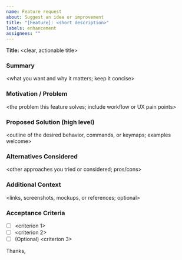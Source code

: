 ```yaml
---
name: Feature request
about: Suggest an idea or improvement
title: "[Feature]: <short description>"
labels: enhancement
assignees: ""
---
```


**Title:** <clear, actionable title>

### Summary
<what you want and why it matters; keep it concise>

### Motivation / Problem
<the problem this feature solves; include workflow or UX pain points>

### Proposed Solution (high level)
<outline of the desired behavior, commands, or keymaps; examples welcome>

### Alternatives Considered
<other approaches you tried or considered; pros/cons>

### Additional Context
<links, screenshots, mockups, or references; optional>

### Acceptance Criteria
- [ ] <criterion 1>
- [ ] <criterion 2>
- [ ] (Optional) <criterion 3>

Thanks,
<your name or handle>


